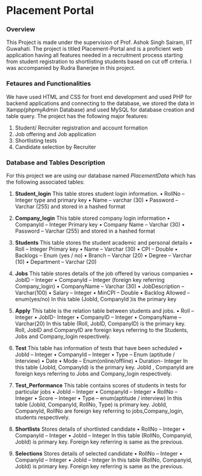 # Placement Portal

### Overview

This Project is made under the supervision of Prof. Ashok Singh Sairam, IIT Guwahati. The project is titled Placement-Portal and is a proficient web application having all features needed in a recruitment process starting from student registration to shortlisting students based on cut off criteria. I was accompanied by Rudra Banerjee in this project.

### Fetaures and Functionalities

We have used HTML and CSS for front end development and used PHP for backend applications and connecting to the database, we stored the data in Xampp(phpmyAdmin Database) and used MySQL for database creation and table query. The project has the following major features:

1. Student/ Recruiter registration and account formation
2. Job offering and Job application
3. Shortlisting tests
4. Candidate selection by Recruiter


### Database and Tables Description

For this project we are using our database named *PlacementData* which has the following associated tables:

1. **Student_login** This table stores student login information. • RollNo – Integer type and primary key • Name – varchar (30) • Password – Varchar (255) and stored in a hashed format

2. **Company_login** This table stored company login information • CompanyId – Integer Primary key • Company Name – Varchar (30) • Password – Varchar (255) and stored in a hashed format

3. **Students** This table stores the student academic and personal details • Roll – Integer Primary key • Name – Varchar (30) • CPI – Double • Backlogs – Enum (yes / no) • Branch – Varchar (20) • Degree – Varchar (10) • Department – Varchar (20)

4. **Jobs** This table stores details of the job offered by various companies • JobID – Integer • CompanyId – Integer (foreign key referring Company_login) • CompanyName – Varchar (30) • JobDescription – Varchar(100) • Salary – Integer • MinCPI – Double • Backlog Allowed – enum(yes/no) In this table (JobId, CompanyId )is the primary key

5. **Apply** This table is the relation table between students and jobs. • Roll – Integer • JobID- Integer • CompanyID – Integer • CompanyName – Varchar(20) In this table (Roll, JobID, CompanyID) is the primary key. Roll, JobID and CompanyID are foreign keys referring to the Students, Jobs and Company_login respectively.

6. **Test** This table has information of tests that have been scheduled • JobId – Integer • CompanyId – Integer • Type – Enum (aptitude / Interview) • Date • Mode – Enum(online/offline) • Duration- Integer In this table (JobId, CompanyId) is the primary key. JobId , CompanyId are foreign keys referring to Jobs and Company_login respectively.

7. **Test_Performance** This table contains scores of students in tests for particular jobs • JobId – Integer • CompanyId – Integer • RollNo – Integer • Score – Integer • Type – enum(aptitude / interview) In this table (JobId, CompanyId, RollNo, Type) is primary key. JobId, CompanyId, RollNo are foreign key referring to jobs,Company_login, students respectively.

8. **Shortlists** Stores details of shortlisted candidate • RollNo – Integer • CompanyId – Integer • JobId – Integer In this table (RollNo, Companyid, JobId) is primary key. Foreign key referring is same as the previous.

9. **Selections** Stores details of selected candidate • RollNo – Integer • CompanyId – Integer • JobId – Integer In this table (RollNo, Companyid, JobId) is primary key. Foreign key referring is same as the previous.
